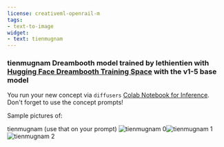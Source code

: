 ```yaml
---
license: creativeml-openrail-m
tags:
- text-to-image
widget:
- text: tienmugnam
---
```

### tienmugnam Dreambooth model trained by lethientien with [Hugging Face Dreambooth Training Space](https://huggingface.co/spaces/multimodalart/dreambooth-training) with the v1-5 base model

You run your new concept via `diffusers` [Colab Notebook for Inference](https://colab.research.google.com/github/huggingface/notebooks/blob/main/diffusers/sd_dreambooth_inference.ipynb). Don't forget to use the concept prompts! 

Sample pictures of:
  
  
tienmugnam (use that on your prompt) 
![tienmugnam 0](https://huggingface.co/lethientien/tienmugnam/resolve/main/concept_images/tienmugnam_%281%29.jpg)![tienmugnam 1](https://huggingface.co/lethientien/tienmugnam/resolve/main/concept_images/tienmugnam_%282%29.jpg)![tienmugnam 2](https://huggingface.co/lethientien/tienmugnam/resolve/main/concept_images/tienmugnam_%283%29.jpg)
